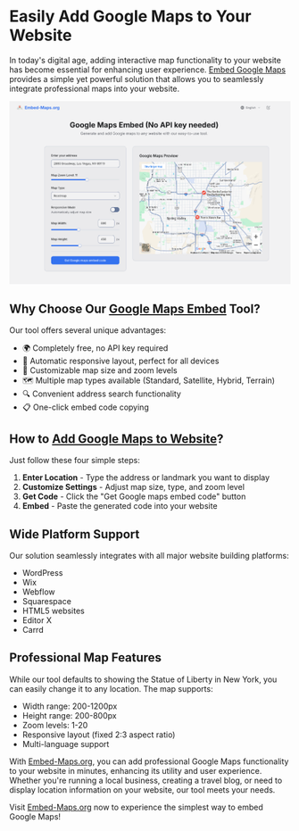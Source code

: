 # Easily Add Google Maps to Your Website

In today's digital age, adding interactive map functionality to your website has become essential for enhancing user experience. [Embed Google Maps](https://embed-maps.org) provides a simple yet powerful solution that allows you to seamlessly integrate professional maps into your website.

![Google Maps Embed](https://github.com/martin-ellison/embed-google-maps/blob/main/embed-maps-screenshot.png)

## Why Choose Our [Google Maps Embed](https://embed-maps.org) Tool?

Our tool offers several unique advantages:

- 🌍 Completely free, no API key required
- 📱 Automatic responsive layout, perfect for all devices
- 🎯 Customizable map size and zoom levels
- 🗺️ Multiple map types available (Standard, Satellite, Hybrid, Terrain)
- 🔍 Convenient address search functionality
- 📋 One-click embed code copying

## How to [Add Google Maps to Website](https://embed-maps.org)?

Just follow these four simple steps:

1. **Enter Location** - Type the address or landmark you want to display
2. **Customize Settings** - Adjust map size, type, and zoom level
3. **Get Code** - Click the "Get Google maps embed code" button
4. **Embed** - Paste the generated code into your website

## Wide Platform Support

Our solution seamlessly integrates with all major website building platforms:

- WordPress
- Wix
- Webflow
- Squarespace
- HTML5 websites
- Editor X
- Carrd

## Professional Map Features

While our tool defaults to showing the Statue of Liberty in New York, you can easily change it to any location. The map supports:

- Width range: 200-1200px
- Height range: 200-800px
- Zoom levels: 1-20
- Responsive layout (fixed 2:3 aspect ratio)
- Multi-language support

With [Embed-Maps.org](https://embed-maps.org), you can add professional Google Maps functionality to your website in minutes, enhancing its utility and user experience. Whether you're running a local business, creating a travel blog, or need to display location information on your website, our tool meets your needs.

Visit [Embed-Maps.org](https://embed-maps.org) now to experience the simplest way to embed Google Maps!
